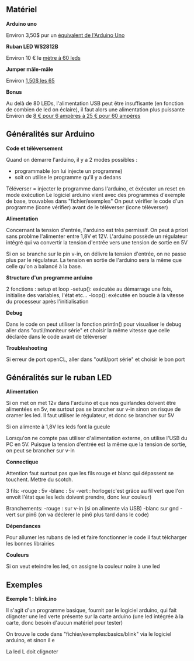 ## Matériel

**Arduino uno**

Environ 3,50$ pur un [équivalent de l'Arduino Uno](http://www.ebay.com/itm/NEW-ATmega328P-CH340G-UNO-R3-Board-USB-Cable-for-Arduino-DIY-MC-/161977675428)

**Ruban LED WS2812B**

Environ 10 € le [mètre à 60 leds](http://www.ebay.com/itm/371432213255)

**Jumper mâle-mâle**

Environ [1,50$ les 65](http://www.ebay.com/itm/65Pcs-Male-to-Male-Solderless-Flexible-Breadboard-Jumper-Cable-Wires-For-Arduino-/252107574004)

**Bonus**

Au delà de 80 LEDs, l'alimentation USB peut être insuffisante (en fonction de combien de led on éclaire), il faut alors une alimentation plus puissante
Environ de [8 € pour 6 ampères à 25 € pour 60 ampères](http://www.ebay.com/itm/Switch-Power-Supply-Driver-adapter-AC110-220V-TO-DC-5V-12V-24V-48V-For-LED-Strip-/222056370354)


## Généralités sur Arduino



**Code et téléversement**

Quand on démarre l'arduino, il y a 2 modes possibles :
- programmable (on lui injecte un programme)
- soit on utilise le programme qu'il y a dedans

Téléverser = injecter le programme dans l'arduino, et éxécuter un reset en mode exécution
Le logiciel arduino vient avec des programmes d'exemple de base, trouvables dans "fichier/exemples"
On peut vérifier le code d'un programme (icone vérifier) avant de le téléverser (icone téléverser)


**Alimentation**

Concernant la tension d'entrée, l'arduino est très permissif. On peut à priori sans problme l'alimenter entre 1,8V et 12V. L'arduino possède un régulateur intégré qui va convertir la tension d'entrée vers une tension de sortie en 5V

Si on se branche sur le pin v-in, on délivre la tension d'entrée, on ne passe plus par le régulateur. La tension en sortie de l'arduino sera la même que celle qu'on a balancé à la base.

**Structure d'un programme arduino**

2 fonctions : setup et loop
-setup(): exécutée au démarrage une fois, initialise des variables, l'état etc...
-loop(): exécutée en boucle à la vitesse du processeur après l'initialisation

**Debug**

Dans le code on peut utiliser la fonction println()
pour visualiser le debug aller dans "outil/moniteur série" et choisir la même vitesse que celle déclarée dans le code avant de téléverser

**Troubleshooting**

Si erreur de port openCL, aller dans "outil/port série" et choisir le bon port

## Généralités sur le ruban LED


**Alimentation**

Si on met on met 12v dans l'arduino et que nos guirlandes doivent être alimentées en 5v, ne surtout pas se brancher sur v-in sinon on risque de cramer les led. Il faut utiliser le régulateur, et donc se brancher sur 5V

Si on alimente à 1,8V les leds font la gueule

Lorsqu'on ne compte pas utiliser d'alimentation externe, on utilise l'USB du PC en 5V. Puisque la tension d'entrée est la même que la tension de sortie, on peut se brancher sur v-in

**Connectique**

Attention faut surtout pas que les fils rouge et blanc qui dépassent se touchent. Mettre du scotch.

3 fils:
-rouge : 5v
-blanc : 5v
-vert : horloge(c'est grâce au fil vert que l'on envoit l'état que les leds doivent prendre, donc leur couleur)

Branchements:
-rouge : sur v-in (si on alimente via USB)
-blanc sur gnd
-vert sur pin6 (on va déclerer le pin6 plus tard dans le code)

**Dépendances**

Pour allumer les rubans de led et faire fonctionner le code il faut télcharger les bonnes librairies

**Couleurs**

Si on veut eteindre les led, on assigne la couleur noire à une led


## Exemples


**Exemple 1 : blink.ino**

Il s'agit d'un programme basique, fournit par le logiciel arduino, qui fait clignoter une led verte présente sur la carte arduino (une led intégrée à la carte, donc besoin d'aucun matériel pour tester)

On trouve le code dans "fichier/exemples:basics/blink" via le logiciel arduino, et sinon il e

La led L doit clignoter









